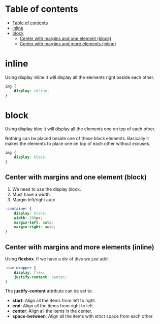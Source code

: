 # Table of contents
- [Table of contents](#table-of-contents)
- [inline](#inline)
- [block](#block)
  - [Center with margins and one element (block)](#center-with-margins-and-one-element-block)
  - [Center with margins and more elements (inline)](#center-with-margins-and-more-elements-inline)

# inline
Using display inline it will display all the elements right beside each other. 

```css
img {
    display: inline;
}
```

# block
Using display bloc it will display all the elements one on top of each other. 

Nothing can be placed beside one of these block elements. Basically it makes the elements to place one on top of each other without excuses. 

```css
img {
    display: block;
}
```

## Center with margins and one element (block)
1. We need to use the display block. 
2. Must have a width. 
3. Margin left/right auto


```css
.container {
    display: block;
    width: 200px;
    margin-left: auto;
    margin-right: auto;
}
```

## Center with margins and more elements (inline)
Using **flexbox**. If we have a div of divs we just add: 

```css 
.nav-wrapper {
    display: flex; 
    justify-content: center;
}
```

The **justify-content** attribute can be set to: 

- **start**: Align all the items from left to right. 
- **end**: Align all the items from right to left. 
- **center**: Align all the items in the center. 
- **space-between**: Align all the items with strict space from each other. 

